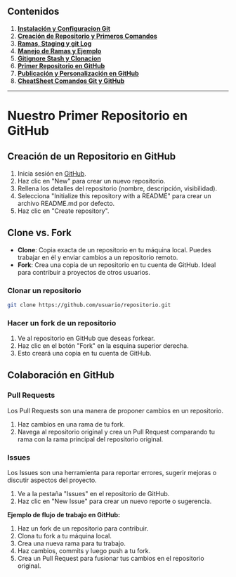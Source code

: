 ## Contenidos

1. [**Instalación y Configuracion Git**](1-Instalacion_y_Configuracion_Git.md)
2. [**Creación de Repositorio y Primeros Comandos**](2-Creacion_de_Repositorio_y_Primeros_Comandos.md)
3. [**Ramas, Staging y git Log**](3-Ramas_Staging_y_Git_Log.md)
4. [**Manejo de Ramas y Ejemplo**](4-Manejo_de_Ramas_y_Ejemplo.md)
5. [**Gitignore Stash y Clonacion**](5-Gitignore_Stash_y_Clonacion.md)
6. [**Primer Repositorio en GitHub**](6-Primer_Repositorio_en_GitHub.md)
7. [**Publicación y Personalización en GitHub**](7-Publicacion_y_Personalizacion_en_GitHub.md)
8. [**CheatSheet Comandos Git y GitHub**](CheatSheet_Comandos_Git_y_GitHub.md)

---

# Nuestro Primer Repositorio en GitHub

## Creación de un Repositorio en GitHub

1. Inicia sesión en [GitHub](https://github.com/).
2. Haz clic en "New" para crear un nuevo repositorio.
3. Rellena los detalles del repositorio (nombre, descripción, visibilidad).
4. Selecciona "Initialize this repository with a README" para crear un archivo README.md por defecto.
5. Haz clic en "Create repository".

## Clone vs. Fork

- **Clone**: Copia exacta de un repositorio en tu máquina local. Puedes trabajar en él y enviar cambios a un repositorio remoto.
- **Fork**: Crea una copia de un repositorio en tu cuenta de GitHub. Ideal para contribuir a proyectos de otros usuarios.

### Clonar un repositorio
```bash
git clone https://github.com/usuario/repositorio.git
```

### Hacer un fork de un repositorio
1. Ve al repositorio en GitHub que deseas forkear.
2. Haz clic en el botón "Fork" en la esquina superior derecha.
3. Esto creará una copia en tu cuenta de GitHub.

## Colaboración en GitHub

### Pull Requests

Los Pull Requests son una manera de proponer cambios en un repositorio.

1. Haz cambios en una rama de tu fork.
2. Navega al repositorio original y crea un Pull Request comparando tu rama con la rama principal del repositorio original.

### Issues

Los Issues son una herramienta para reportar errores, sugerir mejoras o discutir aspectos del proyecto.

1. Ve a la pestaña "Issues" en el repositorio de GitHub.
2. Haz clic en "New Issue" para crear un nuevo reporte o sugerencia.

**Ejemplo de flujo de trabajo en GitHub:**

1. Haz un fork de un repositorio para contribuir.
2. Clona tu fork a tu máquina local.
3. Crea una nueva rama para tu trabajo.
4. Haz cambios, commits y luego push a tu fork.
5. Crea un Pull Request para fusionar tus cambios en el repositorio original.

